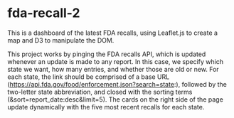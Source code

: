 # fda-recall-2

This is a dashboard of the latest FDA recalls, using Leaflet.js to create a map and D3 to manipulate the DOM.

This project works by pinging the FDA recalls API, which is updated whenever an update is made to any report. In this case, we specify which state we want, how many entries, and whether those are old or new. For each state, the link should be comprised of a base URL (https://api.fda.gov/food/enforcement.json?search=state:), followed by the two-letter state abbreviation, and closed with the sorting terms (&sort=report_date:desc&limit=5). The cards on the right side of the page update dynamically with the five most recent recalls for each state.
